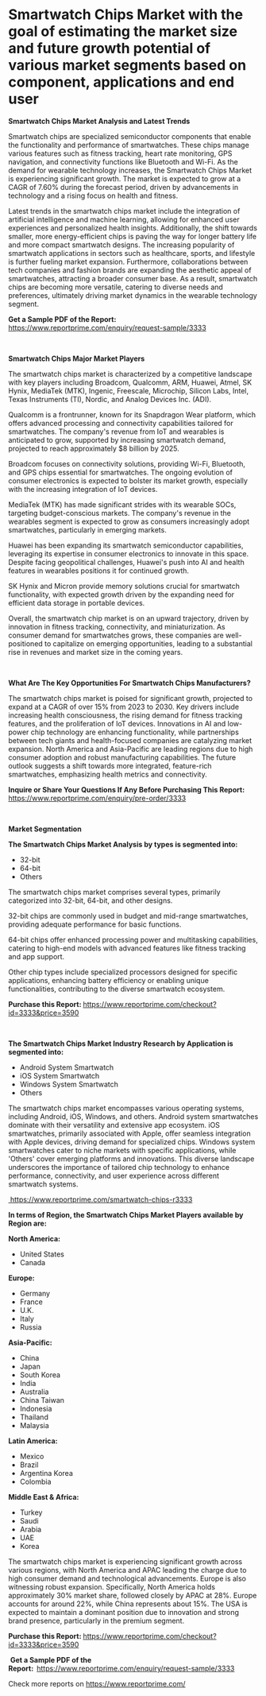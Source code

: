 <p><h1>Smartwatch Chips Market with the goal of estimating the market size and future growth potential of various market segments based on component, applications and end user</h1></p><p><strong>Smartwatch Chips Market Analysis and Latest Trends</strong></p>
<p><p>Smartwatch chips are specialized semiconductor components that enable the functionality and performance of smartwatches. These chips manage various features such as fitness tracking, heart rate monitoring, GPS navigation, and connectivity functions like Bluetooth and Wi-Fi. As the demand for wearable technology increases, the Smartwatch Chips Market is experiencing significant growth. The market is expected to grow at a CAGR of 7.60% during the forecast period, driven by advancements in technology and a rising focus on health and fitness.</p><p>Latest trends in the smartwatch chips market include the integration of artificial intelligence and machine learning, allowing for enhanced user experiences and personalized health insights. Additionally, the shift towards smaller, more energy-efficient chips is paving the way for longer battery life and more compact smartwatch designs. The increasing popularity of smartwatch applications in sectors such as healthcare, sports, and lifestyle is further fueling market expansion. Furthermore, collaborations between tech companies and fashion brands are expanding the aesthetic appeal of smartwatches, attracting a broader consumer base. As a result, smartwatch chips are becoming more versatile, catering to diverse needs and preferences, ultimately driving market dynamics in the wearable technology segment.</p></p>
<p><strong>Get a Sample PDF of the Report:&nbsp;</strong> <a href="https://www.reportprime.com/enquiry/request-sample/3333?utm_campaign=3171&utm_medium=2&utm_source=Github&utm_content=ia&utm_term=18032025&utm_id=smartwatch-chips">https://www.reportprime.com/enquiry/request-sample/3333</a></p>
<p>&nbsp;</p>
<p><strong>Smartwatch Chips Major Market Players</strong></p>
<p><p>The smartwatch chips market is characterized by a competitive landscape with key players including Broadcom, Qualcomm, ARM, Huawei, Atmel, SK Hynix, MediaTek (MTK), Ingenic, Freescale, Microchip, Silicon Labs, Intel, Texas Instruments (TI), Nordic, and Analog Devices Inc. (ADI). </p><p>Qualcomm is a frontrunner, known for its Snapdragon Wear platform, which offers advanced processing and connectivity capabilities tailored for smartwatches. The company's revenue from IoT and wearables is anticipated to grow, supported by increasing smartwatch demand, projected to reach approximately $8 billion by 2025.</p><p>Broadcom focuses on connectivity solutions, providing Wi-Fi, Bluetooth, and GPS chips essential for smartwatches. The ongoing evolution of consumer electronics is expected to bolster its market growth, especially with the increasing integration of IoT devices.</p><p>MediaTek (MTK) has made significant strides with its wearable SOCs, targeting budget-conscious markets. The company's revenue in the wearables segment is expected to grow as consumers increasingly adopt smartwatches, particularly in emerging markets.</p><p>Huawei has been expanding its smartwatch semiconductor capabilities, leveraging its expertise in consumer electronics to innovate in this space. Despite facing geopolitical challenges, Huawei's push into AI and health features in wearables positions it for continued growth.</p><p>SK Hynix and Micron provide memory solutions crucial for smartwatch functionality, with expected growth driven by the expanding need for efficient data storage in portable devices.</p><p>Overall, the smartwatch chip market is on an upward trajectory, driven by innovation in fitness tracking, connectivity, and miniaturization. As consumer demand for smartwatches grows, these companies are well-positioned to capitalize on emerging opportunities, leading to a substantial rise in revenues and market size in the coming years.</p></p>
<p>&nbsp;</p>
<p><strong>What Are The Key Opportunities For Smartwatch Chips Manufacturers?</strong></p>
<p><p>The smartwatch chips market is poised for significant growth, projected to expand at a CAGR of over 15% from 2023 to 2030. Key drivers include increasing health consciousness, the rising demand for fitness tracking features, and the proliferation of IoT devices. Innovations in AI and low-power chip technology are enhancing functionality, while partnerships between tech giants and health-focused companies are catalyzing market expansion. North America and Asia-Pacific are leading regions due to high consumer adoption and robust manufacturing capabilities. The future outlook suggests a shift towards more integrated, feature-rich smartwatches, emphasizing health metrics and connectivity.</p></p>
<p><strong>Inquire or Share Your Questions If Any Before Purchasing This Report:</strong> <a href="https://www.reportprime.com/enquiry/pre-order/3333?utm_campaign=3171&utm_medium=2&utm_source=Github&utm_content=ia&utm_term=18032025&utm_id=smartwatch-chips">https://www.reportprime.com/enquiry/pre-order/3333</a></p>
<p>&nbsp;</p>
<p><strong>Market Segmentation</strong></p>
<p><strong>The Smartwatch Chips Market Analysis by types is segmented into:</strong></p>
<p><ul><li>32-bit</li><li>64-bit</li><li>Others</li></ul></p>
<p><p>The smartwatch chips market comprises several types, primarily categorized into 32-bit, 64-bit, and other designs. </p><p>32-bit chips are commonly used in budget and mid-range smartwatches, providing adequate performance for basic functions. </p><p>64-bit chips offer enhanced processing power and multitasking capabilities, catering to high-end models with advanced features like fitness tracking and app support. </p><p>Other chip types include specialized processors designed for specific applications, enhancing battery efficiency or enabling unique functionalities, contributing to the diverse smartwatch ecosystem.</p></p>
<p><strong>Purchase this Report:&nbsp;</strong><a href="https://www.reportprime.com/checkout?id=3333&price=3590&utm_campaign=3171&utm_medium=2&utm_source=Github&utm_content=ia&utm_term=18032025&utm_id=smartwatch-chips">https://www.reportprime.com/checkout?id=3333&price=3590</a></p>
<p>&nbsp;</p>
<p><strong>The Smartwatch Chips Market Industry Research by Application is segmented into:</strong></p>
<p><ul><li>Android System Smartwatch</li><li>iOS System Smartwatch</li><li>Windows System Smartwatch</li><li>Others</li></ul></p>
<p><p>The smartwatch chips market encompasses various operating systems, including Android, iOS, Windows, and others. Android system smartwatches dominate with their versatility and extensive app ecosystem. iOS smartwatches, primarily associated with Apple, offer seamless integration with Apple devices, driving demand for specialized chips. Windows system smartwatches cater to niche markets with specific applications, while 'Others' cover emerging platforms and innovations. This diverse landscape underscores the importance of tailored chip technology to enhance performance, connectivity, and user experience across different smartwatch systems.</p></p>
<p><a href="https://www.reportprime.com/smartwatch-chips-r3333?utm_campaign=3171&utm_medium=2&utm_source=Github&utm_content=ia&utm_term=18032025&utm_id=smartwatch-chips">&nbsp;https://www.reportprime.com/smartwatch-chips-r3333</a></p>
<p><strong>In terms of Region, the Smartwatch Chips Market Players available by Region are:</strong></p>
<p>
    <p> <strong> North America: </strong>
        <ul>
            <li>United States</li>
            <li>Canada</li>
        </ul>
        </p> 
    <p> <strong> Europe: </strong>
        <ul>
            <li>Germany</li>
            <li>France</li>
            <li>U.K.</li>
            <li>Italy</li>
            <li>Russia</li>
        </ul>
        </p> 
    <p> <strong> Asia-Pacific: </strong>
        <ul>
            <li>China</li>
            <li>Japan</li>
            <li>South Korea</li>
            <li>India</li>
            <li>Australia</li>
            <li>China Taiwan</li>
            <li>Indonesia</li>
            <li>Thailand</li>
            <li>Malaysia</li>
        </ul>
        </p> 
    <p> <strong> Latin America: </strong>
        <ul>
            <li>Mexico</li>
            <li>Brazil</li>
            <li>Argentina Korea</li>
            <li>Colombia</li>
        </ul>
        </p> 
    <p> <strong> Middle East & Africa: </strong>
        <ul>
            <li>Turkey</li>
            <li>Saudi</li>
            <li>Arabia</li>
            <li>UAE</li>
            <li>Korea</li>
        </ul>
    </p>
    </p>
<p><p>The smartwatch chips market is experiencing significant growth across various regions, with North America and APAC leading the charge due to high consumer demand and technological advancements. Europe is also witnessing robust expansion. Specifically, North America holds approximately 30% market share, followed closely by APAC at 28%. Europe accounts for around 22%, while China represents about 15%. The USA is expected to maintain a dominant position due to innovation and strong brand presence, particularly in the premium segment.</p></p>
<p><strong>Purchase this Report: </strong><a href="https://www.reportprime.com/checkout?id=3333&price=3590&utm_campaign=3171&utm_medium=2&utm_source=Github&utm_content=ia&utm_term=18032025&utm_id=smartwatch-chips">https://www.reportprime.com/checkout?id=3333&price=3590</a></p>
<p>&nbsp;<strong>Get a Sample PDF of the Report:&nbsp;&nbsp;</strong><a href="https://www.reportprime.com/enquiry/request-sample/3333?utm_campaign=3171&utm_medium=2&utm_source=Github&utm_content=ia&utm_term=18032025&utm_id=smartwatch-chips">https://www.reportprime.com/enquiry/request-sample/3333</a></p>
<p><strong></strong></p>
<p>Check more reports on <a href="https://www.reportprime.com/?utm_campaign=3171&utm_medium=2&utm_source=Github&utm_content=ia&utm_term=18032025&utm_id=smartwatch-chips">https://www.reportprime.com/</a></p>